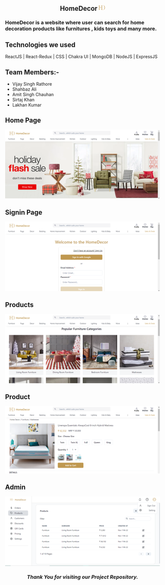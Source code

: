 <h2 align="center" >HomeDecor <img src="/frontend/public/logo.png" alt="home_page" width="20rem"/></h2>


 <h3>HomeDecor is a website where user can search for home decoration products like furnitures , kids toys and many more.</h3>

## Technologies we used
ReactJS | React-Redux | CSS | Chakra UI | MongoDB | NodeJS | ExpressJS 

 ## Team Members:-
- Vijay Singh Rathore 
- Shahbaz Ali 
- Amit Singh Chauhan
- Sirtaj Khan
- Lakhan Kumar 


<h2>Home Page</h2>
<img src="/frontend/public/Images/Home.png" alt="home_page"/>


<h2>Signin Page</h2>
<img src="frontend/public/Images/Signin.png"" alt="signin"/>


<h2>Products</h2>
<img src="frontend/public/Images/Products.png"" alt="products"/>

<h2>Product</h2>
<img src="frontend/public/Images/Product.png" alt="product"/>

<h2>Admin</h2>
<img src="frontend/public/Images/Admin.png" alt="admin"/>

 
 <h3 align="center"><i>Thank You for visiting our Project Repository.</i></h3> 


